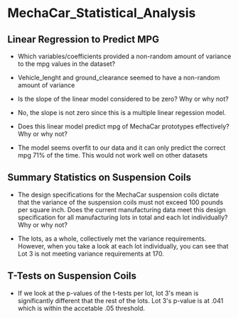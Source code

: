 # MechaCar_Statistical_Analysis

## Linear Regression to Predict MPG

 - Which variables/coefficients provided a non-random amount of variance to the mpg values in the dataset?
 * Vehicle_lenght and ground_clearance seemed to have a non-random amount of variance
 - Is the slope of the linear model considered to be zero? Why or why not?
 * No, the slope is not zero since this is a multiple linear regession model.
 - Does this linear model predict mpg of MechaCar prototypes effectively? Why or why not?
 * The model seems overfit to our data and it can only predict the correct mpg 71% of the time. This would not work well on other datasets
 ![]()

 ## Summary Statistics on Suspension Coils

 - The design specifications for the MechaCar suspension coils dictate that the variance of the suspension coils must not exceed 100 pounds per square inch. Does the current manufacturing data meet this design specification for all manufacturing lots in total and each lot individually? Why or why not?
 * The lots, as a whole, collectively met the variance requirements. However, when you take a look at each lot individually, you can see that Lot 3 is not meeting variance requirements at 170. 
 ![]()

 ## T-Tests on Suspension Coils
 - If we look at the p-values of the t-tests per lot, lot 3's mean is significantly different that the rest of the lots. Lot 3's p-value is at .041 which is within the accetable .05 threshold. 
 ![]()